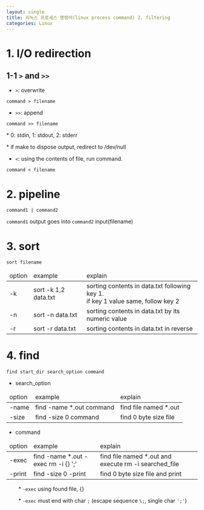 ```yaml
---
layout: single
title: 리눅스 프로세스 명령어(linux process command) 2. filtering
categories: Linux
---
```


# 1. I/O redirection

## 1-1 `>` and `>>`

* `>`: overwrite

```console
command > filename
```

* `>>`: append

```console
command >> filename
```

\* 0: stdin, 1: stdout, 2: stderr

\* if make to dispose output, redirect to /dev/null

* `<`: using the contents of file, run command.

```console
command < filename
```

# 2. pipeline

```console
command1 | command2
```

`command1` output goes into `command2` input(filename)

# 3. **sort**

```console
sort filename
```

<center>
    <table>
        <thead><tr><td>option</td><td>example</td><td>explain</td></tr></thead>
        <tbody>
            <tr><td>-k</td><td>sort -k 1,2 data.txt</td><td>sorting contents in data.txt following key 1.<br>if key 1 value same, follow key 2 </td></tr>
            <tr><td>-n</td><td>sort -n data.txt</td><td>sorting contents in data.txt by its numeric value</td></tr>
            <tr><td>-r</td><td>sort -r data.txt</td><td>sorting contents in data.txt in reverse</td></tr>
        </tbody>
    </table>
</center>

# 4. **find**

```console
find start_dir search_option command
```

* search_option

<center>
    <table>
        <thead><tr><td>option</td><td>example</td><td>explain</td></tr></thead>
        <tbody>
            <tr><td>-name</td><td>find -name *.out command</td><td>find file named *.out</td></tr>
            <tr><td>-size</td><td>find -size 0 command</td><td>find 0 byte size file</td></tr>
        </tbody>
    </table>
</center>

* command

<center>
    <table>
        <thead><tr><td>option</td><td>example</td><td>explain</td></tr></thead>
        <tbody>
            <tr><td>-exec</td><td>find -name *.out -exec rm -i {} ';'</td><td>find file named *.out and execute rm -i searched_file</td></tr>
            <tr><td>-print</td><td>find -size 0 -print</td><td>find 0 byte size file and print</td></tr>
        </tbody>
    </table>
</center>

&emsp;&emsp; \* `-exec` using found file, {}

&emsp;&emsp; \* `-exec` must end with char `;` (escape sequence `\;`, single char `';'`)